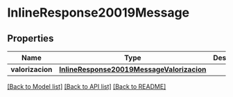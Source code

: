 # InlineResponse20019Message

## Properties
Name | Type | Description | Notes
------------ | ------------- | ------------- | -------------
**valorizacion** | [**InlineResponse20019MessageValorizacion**](InlineResponse20019MessageValorizacion.md) |  | [optional] 

[[Back to Model list]](../README.md#documentation-for-models) [[Back to API list]](../README.md#documentation-for-api-endpoints) [[Back to README]](../README.md)

